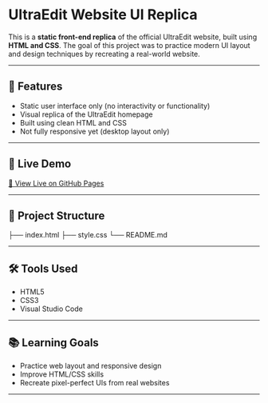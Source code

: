 # UltraEdit Website UI Replica

This is a **static front-end replica** of the official UltraEdit website, built using **HTML and CSS**. 
The goal of this project was to practice modern UI layout and design techniques by recreating a real-world website.

---

## 📌 Features

- Static user interface only (no interactivity or functionality)
- Visual replica of the UltraEdit homepage
- Built using clean HTML and CSS
- Not fully responsive yet (desktop layout only)
---

## 🚀 Live Demo

[🔗 View Live on GitHub Pages](https://your-username.github.io/your-repo-name/)  


---

## 📁 Project Structure
├── index.html
├── style.css
└── README.md


---

## 🛠️ Tools Used

- HTML5
- CSS3
- Visual Studio Code

---

## 📚 Learning Goals

- Practice web layout and responsive design
- Improve HTML/CSS skills
- Recreate pixel-perfect UIs from real websites

---



